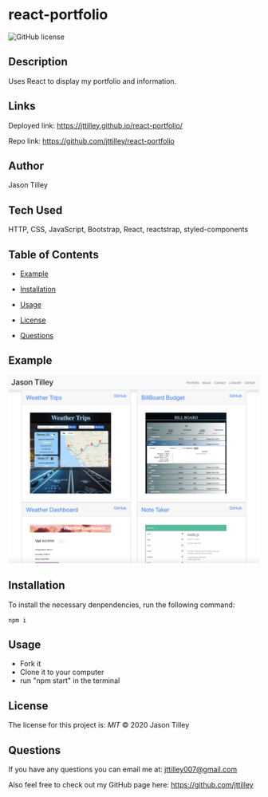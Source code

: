 # react-portfolio

![GitHub license](https://img.shields.io/badge/License-MIT-blue.svg)

## Description
Uses React to display my portfolio and information.

## Links
Deployed link: https://jttilley.github.io/react-portfolio/

Repo link: https://github.com/jttilley/react-portfolio

## Author
Jason Tilley

## Tech Used
HTTP, CSS, JavaScript, Bootstrap, React, reactstrap, styled-components

## Table of Contents
  * [Example](#example)
    
  * [Installation](#installation)
  
  * [Usage](#usage)
  
  * [License](#license)
  
  * [Questions](#questions)
    

## Example
![example](./images/Portfolio.png)

## Installation
To install the necessary denpendencies, run the following command:
```
npm i
```

## Usage
* Fork it
* Clone it to your computer
* run "npm start" in the terminal

## License
The license for this project is: *MIT* ©  2020 Jason Tilley
  
## Questions
If you have any questions you can email me at: jttilley007@gmail.com

Also feel free to check out my GitHub page here: https://github.com/jttilley
  
